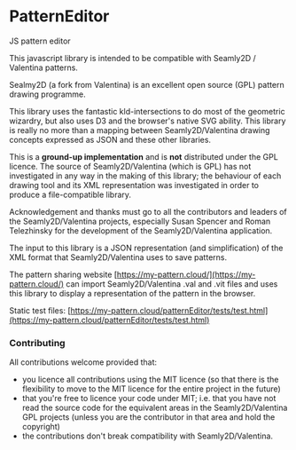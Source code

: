 # PatternEditor
JS pattern editor 

This javascript library is intended to be compatible with Seamly2D / Valentina patterns.  

Sealmy2D (a fork from Valentina) is an excellent open source (GPL) pattern drawing programme. 

This library uses the fantastic kld-intersections to do most of the geometric wizardry, but also uses D3 and the browser's native SVG ability.  This library is really no more than a mapping between Seamly2D/Valentina drawing concepts expressed as JSON and these other libraries.

This is a **ground-up implementation** and is **not** distributed under the GPL licence.  The source of Seamly2D/Valentina (which is GPL) has not investigated in any way in the making of this library; the behaviour of each drawing tool and its XML representation was investigated in order to produce a file-compatible library.

Acknowledgement and thanks must go to all the contributors and leaders of the Seamly2D/Valentina projects, especially Susan Spencer and Roman Telezhinsky for the development of the Seamly2D/Valentina application. 

The input to this library is a JSON representation (and simplification) of the XML format that Seamly2D/Valentina uses to save patterns. 

The pattern sharing website [https://my-pattern.cloud/](https://my-pattern.cloud/) can import Seamly2D/Valentina .val and .vit files and uses this library to display a representation of the pattern in the browser.

Static test files: [https://my-pattern.cloud/patternEditor/tests/test.html](https://my-pattern.cloud/patternEditor/tests/test.html)




### Contributing
All contributions welcome provided that:

- you licence all contributions using the MIT licence (so that there is the flexibility to move to the MIT licence for the entire project in the future)
- that you're free to licence your code under MIT; i.e. that you have not read the source code for the equivalent areas in the Seamly2D/Valentina GPL projects (unless you are the contributor in that area and hold the copyright)
- the contributions don't break compatibility with Seamly2D/Valentina.



